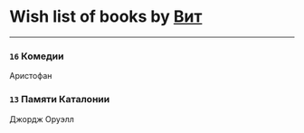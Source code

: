 # Wish list of books by [Вит](http://vk.com/id300273923)
---

### `16` Комедии
Аристофан

### `13` Памяти Каталонии
Джордж Оруэлл

